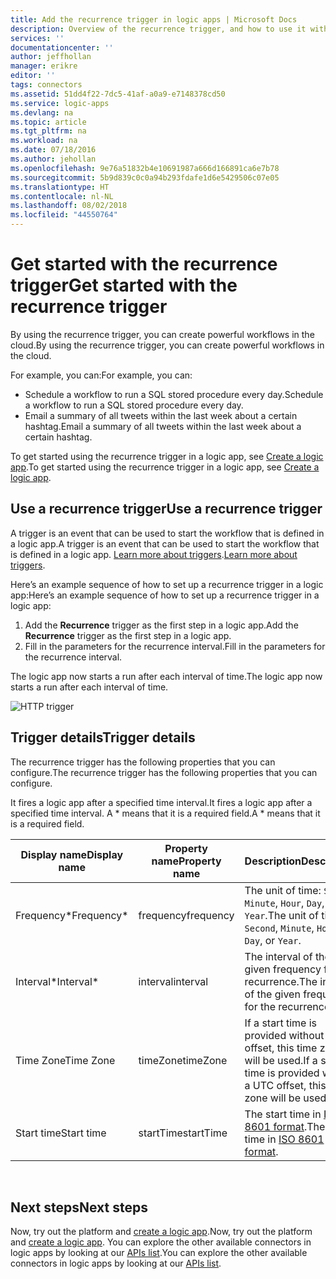 ```yaml
---
title: Add the recurrence trigger in logic apps | Microsoft Docs
description: Overview of the recurrence trigger, and how to use it with an Azure logic app.
services: ''
documentationcenter: ''
author: jeffhollan
manager: erikre
editor: ''
tags: connectors
ms.assetid: 51dd4f22-7dc5-41af-a0a9-e7148378cd50
ms.service: logic-apps
ms.devlang: na
ms.topic: article
ms.tgt_pltfrm: na
ms.workload: na
ms.date: 07/18/2016
ms.author: jehollan
ms.openlocfilehash: 9e76a51832b4e10691987a666d166891ca6e7b78
ms.sourcegitcommit: 5b9d839c0c0a94b293fdafe1d6e5429506c07e05
ms.translationtype: HT
ms.contentlocale: nl-NL
ms.lasthandoff: 08/02/2018
ms.locfileid: "44550764"
---
```

# <a name="get-started-with-the-recurrence-trigger"></a><span data-ttu-id="43c19-103">Get started with the recurrence trigger</span><span class="sxs-lookup"><span data-stu-id="43c19-103">Get started with the recurrence trigger</span></span>
<span data-ttu-id="43c19-104">By using the recurrence trigger, you can create powerful workflows in the cloud.</span><span class="sxs-lookup"><span data-stu-id="43c19-104">By using the recurrence trigger, you can create powerful workflows in the cloud.</span></span>

<span data-ttu-id="43c19-105">For example, you can:</span><span class="sxs-lookup"><span data-stu-id="43c19-105">For example, you can:</span></span>

* <span data-ttu-id="43c19-106">Schedule a workflow to run a SQL stored procedure every day.</span><span class="sxs-lookup"><span data-stu-id="43c19-106">Schedule a workflow to run a SQL stored procedure every day.</span></span>
* <span data-ttu-id="43c19-107">Email a summary of all tweets within the last week about a certain hashtag.</span><span class="sxs-lookup"><span data-stu-id="43c19-107">Email a summary of all tweets within the last week about a certain hashtag.</span></span>

<span data-ttu-id="43c19-108">To get started using the recurrence trigger in a logic app, see [Create a logic app](../logic-apps/logic-apps-create-a-logic-app.md).</span><span class="sxs-lookup"><span data-stu-id="43c19-108">To get started using the recurrence trigger in a logic app, see [Create a logic app](../logic-apps/logic-apps-create-a-logic-app.md).</span></span>

## <a name="use-a-recurrence-trigger"></a><span data-ttu-id="43c19-109">Use a recurrence trigger</span><span class="sxs-lookup"><span data-stu-id="43c19-109">Use a recurrence trigger</span></span>
<span data-ttu-id="43c19-110">A trigger is an event that can be used to start the workflow that is defined in a logic app.</span><span class="sxs-lookup"><span data-stu-id="43c19-110">A trigger is an event that can be used to start the workflow that is defined in a logic app.</span></span> <span data-ttu-id="43c19-111">[Learn more about triggers](connectors-overview.md).</span><span class="sxs-lookup"><span data-stu-id="43c19-111">[Learn more about triggers](connectors-overview.md).</span></span>

<span data-ttu-id="43c19-112">Here’s an example sequence of how to set up a recurrence trigger in a logic app:</span><span class="sxs-lookup"><span data-stu-id="43c19-112">Here’s an example sequence of how to set up a recurrence trigger in a logic app:</span></span>

1. <span data-ttu-id="43c19-113">Add the **Recurrence** trigger as the first step in a logic app.</span><span class="sxs-lookup"><span data-stu-id="43c19-113">Add the **Recurrence** trigger as the first step in a logic app.</span></span>
2. <span data-ttu-id="43c19-114">Fill in the parameters for the recurrence interval.</span><span class="sxs-lookup"><span data-stu-id="43c19-114">Fill in the parameters for the recurrence interval.</span></span>

<span data-ttu-id="43c19-115">The logic app now starts a run after each interval of time.</span><span class="sxs-lookup"><span data-stu-id="43c19-115">The logic app now starts a run after each interval of time.</span></span>

![HTTP trigger](https://docstestmedia1.blob.core.windows.net/azure-media/articles/connectors/media/connectors-native-recurrence/using-trigger.png)

## <a name="trigger-details"></a><span data-ttu-id="43c19-117">Trigger details</span><span class="sxs-lookup"><span data-stu-id="43c19-117">Trigger details</span></span>
<span data-ttu-id="43c19-118">The recurrence trigger has the following properties that you can configure.</span><span class="sxs-lookup"><span data-stu-id="43c19-118">The recurrence trigger has the following properties that you can configure.</span></span>

<span data-ttu-id="43c19-119">It fires a logic app after a specified time interval.</span><span class="sxs-lookup"><span data-stu-id="43c19-119">It fires a logic app after a specified time interval.</span></span>
<span data-ttu-id="43c19-120">A \* means that it is a required field.</span><span class="sxs-lookup"><span data-stu-id="43c19-120">A \* means that it is a required field.</span></span>

| <span data-ttu-id="43c19-121">Display name</span><span class="sxs-lookup"><span data-stu-id="43c19-121">Display name</span></span> | <span data-ttu-id="43c19-122">Property name</span><span class="sxs-lookup"><span data-stu-id="43c19-122">Property name</span></span> | <span data-ttu-id="43c19-123">Description</span><span class="sxs-lookup"><span data-stu-id="43c19-123">Description</span></span> |
| --- | --- | --- |
| <span data-ttu-id="43c19-124">Frequency\*</span><span class="sxs-lookup"><span data-stu-id="43c19-124">Frequency\*</span></span> |<span data-ttu-id="43c19-125">frequency</span><span class="sxs-lookup"><span data-stu-id="43c19-125">frequency</span></span> |<span data-ttu-id="43c19-126">The unit of time: `Second`, `Minute`, `Hour`, `Day`, or `Year`.</span><span class="sxs-lookup"><span data-stu-id="43c19-126">The unit of time: `Second`, `Minute`, `Hour`, `Day`, or `Year`.</span></span> |
| <span data-ttu-id="43c19-127">Interval\*</span><span class="sxs-lookup"><span data-stu-id="43c19-127">Interval\*</span></span> |<span data-ttu-id="43c19-128">interval</span><span class="sxs-lookup"><span data-stu-id="43c19-128">interval</span></span> |<span data-ttu-id="43c19-129">The interval of the given frequency for the recurrence.</span><span class="sxs-lookup"><span data-stu-id="43c19-129">The interval of the given frequency for the recurrence.</span></span> |
| <span data-ttu-id="43c19-130">Time Zone</span><span class="sxs-lookup"><span data-stu-id="43c19-130">Time Zone</span></span> |<span data-ttu-id="43c19-131">timeZone</span><span class="sxs-lookup"><span data-stu-id="43c19-131">timeZone</span></span> |<span data-ttu-id="43c19-132">If a start time is provided without a UTC offset, this time zone will be used.</span><span class="sxs-lookup"><span data-stu-id="43c19-132">If a start time is provided without a UTC offset, this time zone will be used.</span></span> |
| <span data-ttu-id="43c19-133">Start time</span><span class="sxs-lookup"><span data-stu-id="43c19-133">Start time</span></span> |<span data-ttu-id="43c19-134">startTime</span><span class="sxs-lookup"><span data-stu-id="43c19-134">startTime</span></span> |<span data-ttu-id="43c19-135">The start time in [ISO 8601 format](https://en.wikipedia.org/wiki/ISO_8601#Combined_date_and_time_representations).</span><span class="sxs-lookup"><span data-stu-id="43c19-135">The start time in [ISO 8601 format](https://en.wikipedia.org/wiki/ISO_8601#Combined_date_and_time_representations).</span></span> |

<br>

## <a name="next-steps"></a><span data-ttu-id="43c19-136">Next steps</span><span class="sxs-lookup"><span data-stu-id="43c19-136">Next steps</span></span>
<span data-ttu-id="43c19-137">Now, try out the platform and [create a logic app](../logic-apps/logic-apps-create-a-logic-app.md).</span><span class="sxs-lookup"><span data-stu-id="43c19-137">Now, try out the platform and [create a logic app](../logic-apps/logic-apps-create-a-logic-app.md).</span></span> <span data-ttu-id="43c19-138">You can explore the other available connectors in logic apps by looking at our [APIs list](apis-list.md).</span><span class="sxs-lookup"><span data-stu-id="43c19-138">You can explore the other available connectors in logic apps by looking at our [APIs list](apis-list.md).</span></span>


